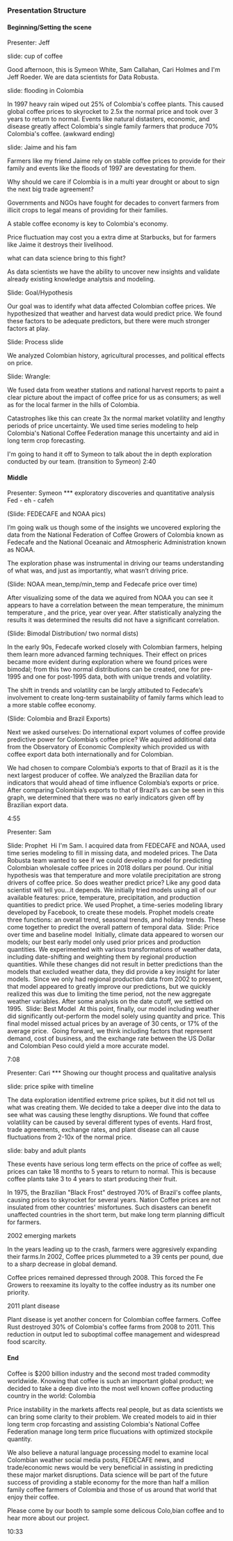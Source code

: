 ### Presentation Structure
#### Beginning/Setting the scene
Presenter: Jeff

slide: cup of coffee

Good afternoon, this is Symeon White, Sam Callahan, Cari Holmes and I'm Jeff Roeder. We are data scientists for Data Robusta.

slide: flooding in Colombia

In 1997 heavy rain wiped out 25% of Colombia's coffee plants. This caused global coffee prices to skyrocket to 2.5x the normal price and took over 3 years to return to normal. Events like natural distasters, economic, and disease greatly affect Colombia's single family farmers that produce 70% Colombia's coffee.
(awkward ending)

slide: Jaime and his fam

Farmers like my friend Jaime rely on stable coffee prices to provide for their family and events like the floods of 1997 are devestating for them.

Why should we care if Colombia is in a multi year drought or about to sign the next big trade agreement?

Governments and NGOs have fought for decades to convert farmers from illicit crops to legal means of providing for their families. 

A stable coffee economy is key to Colombia's economy.

Price fluctuation may cost you a extra dime at Starbucks, but for farmers like Jaime it destroys their livelihood.

what can data science bring to this fight?

As data scientists we have the ability to uncover new insights and validate already existing knowledge analytsis and modeling.

Slide: Goal/Hypothesis

Our goal was to identify what data affected Colombian coffee prices. We hypothesized that weather and harvest data would predict price. We found these factors to be adequate predictors, but there were much stronger factors at play.

Slide: Process slide

We analyzed Colombian history, agricultural processes, and political effects on price.

Slide: Wrangle:

We fused data from weather stations and national harvest reports to paint a clear picture about the impact of coffee price for us as consumers; as well as for the local farmer in the hills of Colombia.

Catastrophes like this can create 3x the normal market volatility and lengthy periods of price uncertainty. We used time series modeling to help Colombia's National Coffee Federation manage this uncertainty and aid in long term crop forecasting.

I'm going to hand it off to Symeon to talk about the in depth exploration conducted by our team.
(transition to Symeon)
2:40





















#### Middle

Presenter: Symeon
*** exploratory discoveries and quantitative analysis
Fed - eh - cafeh

(Slide: FEDECAFE and NOAA pics)

I’m going walk us though some of the insights we uncovered exploring the data from the National Federation of Coffee Growers of Colombia known as Fedecafe and the National Oceanaic and Atmospheric Administration known as NOAA.

The exploration phase was instrumental in driving our teams understanding of what was, and just as importantly, what wasn’t driving price.

(Slide: NOAA mean_temp/min_temp and Fedecafe price over time)

After visualizing some of the data we aquired from NOAA you can see it appears to have a correlation between the mean temperature, the minimum temperature , and the price, year over year. After statistically analyzing the results it was determined the results did not have a significant correlation.

(Slide: Bimodal Distribution/ two normal dists)

In the early 90s, Fedecafe worked closely with Colombian farmers, helping them learn more advanced farming techniques.
Their effect on prices became more evident during exploration where we found prices were bimodal; from this two normal distributions can be created, one for pre-1995 and one for post-1995 data, both with unique trends and volatility.

The shift in trends and volatility can be largly attibuted to Fedecafe’s involvement to create long-term sustainability of family farms which lead to a more stable coffee economy.

(Slide: Colombia and Brazil Exports)

Next we asked ourselves: Do international export volumes of coffee provide predictive power for Colombia’s coffee price?
We aquired additional data from the Observatory of Economic Complexity which provided us with coffee export data both internationally and for Colombian.

We had chosen to compare Colombia’s exports to that of Brazil as it is the next largest producer of coffee.
We analyzed the Brazilian data for indicators that would ahead of time influence Colombia’s exports or price.
After comparing Colombia’s exports to that of Brazil’s as can be seen in this graph, we determined that there was no early indicators given off by Brazilian export data.

4:55

Presenter: Sam
 
Slide: Prophet
​
Hi I'm Sam. I acquired data from FEDECAFE and NOAA, used time series modeling to fill in missing data, and modeled prices.
​
The Data Robusta team wanted to see if we could develop a model for predicting Colombian wholesale coffee prices in 2018 dollars per pound. Our initial hypothesis was that temperature and more volatile precipitation are strong drivers of coffee price. So does weather predict price? Like any good data scientist will tell you...it depends.
​
We initially tried models using all of our available features: price, temperature, precipitation, and production quantities to predict price. We used Prophet, a time-series modeling library developed by Facebook, to create these models. Prophet models create three functions: an overall trend, seasonal trends, and holiday trends. These come together to predict the overall pattern of temporal data.
​
Slide: Price over time and baseline model
​
Initially, climate data appeared to worsen our models; our best early model only used prior prices and production quantities. We experimented with various transformations of weather data, including date-shifting and weighting them by regional production quantities. While these changes did not result in better predictions than the models that excluded weather data, they did provide a key insight for later models. 
​
Since we only had regional production data from 2002 to present, that model appeared to greatly improve our predictions, but we quickly realized this was due to limiting the time period, not the new aggregate weather variables.
After some analysis on the date cutoff, we settled on 1995. 
​
Slide: Best Model
​
At this point, finally, our model including weather did significantly out-perform the model solely using quantity and price. This final model missed actual prices by an average of 30 cents, or 17% of the average price.
​
Going forward, we think including factors that represent demand, cost of business, and the exchange rate between the US Dollar and Colombian Peso could yield a more accurate model.


7:08

Presenter: Cari
*** Showing our thought process and qualitative analysis

slide: price spike with timeline

The data exploration identified extreme price spikes, but it did not tell us what was creating them. We decided to take a deeper dive into the data to see what was causing these lengthy disruptions.
We found that coffee volatility can be caused by several different types of events. Hard frost, trade agreements, exchange rates, and plant disease can all cause fluctuations from 2-10x of the normal price.

slide: baby and adult plants

These events have serious long term effects on the price of coffee as well; prices can take 18 months to 5 years to return to normal. This is because coffee plants take 3 to 4 years to start producing their fruit.

In 1975, the Brazilian "Black Frost" destroyed 70% of Brazil's coffee plants, causing prices to skyrocket for several years. Nation Coffee prices are not insulated from other countries' misfortunes. Such disasters can benefit unaffected countries in the short term, but make long term planning difficult for farmers.

2002 emerging markets

In the years leading up to the crash, farmers were aggresively expanding their farms.In 2002, Coffee prices plummeted to a 39 cents per pound, due to a sharp decrease in global demand. 


Coffee prices remained depressed through 2008. This forced the Fe Growers to reexamine its loyalty to the coffee industry as its number one priority.

2011 plant disease

Plant disease is yet another concern for Colombian coffee farmers. Coffee Rust destroyed 30% of  Colombia's coffee farms from 2008 to 2011. This reduction in output led to suboptimal coffee management and widespread food scarcity.

#### End

Coffee is $200 billion industry and the second most traded commodity worldwide. Knowing that coffee is such an important global product; we decided to take a deep dive into the most well known coffee producting country in the world: Colombia

Price instability in the markets affects real people, but as 
data scientists we can bring some clarity to their problem. We created models to aid in thier long term crop forcasting and assisting Colombia's National Coffee Federation manage long term price flucuations with optimized stockpile quantity.

We also believe a natural language processing model to examine local Colombian weather social media posts, FEDECAFE news, and trade/economic news would be very beneficial in assisting in predicting these major market disruptions. Data science will be part of the future success of providing a stable economy for the more than half a million family coffee farmers of Colombia and those of us around that world that enjoy their coffee.

Please come by our booth to sample some delicous Colo,bian coffee and to hear more about our project.

10:33